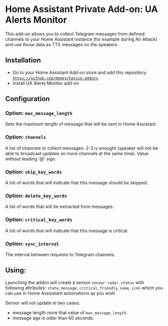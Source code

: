# Home Assistant Private Add-on: UA Alerts Monitor

This add-on allows you to collect Telegram messages from defined channels 
to your Home Assistant instance (for example during Air Attack) and use 
those data as TTS messages on the speakers.

## Installation

* Go to your Home Assistant Add-on store and add this
  repository: [`https://github.com/demey/hassio-addons`](https://github.com/demey/hassio-addons)
* Install UA Alerts Monitor add-on


## Configuration

### Option: `max_message_length` 
Sets the maximum length of message that will be sent in Home Assistant.

### Option: `channels`
A list of channels to collect messages: 2-3 is enought (speaker will not be able to broadcast updates on more channels at the same time). Value without leading '@' sign.

### Option: `skip_key_words` 
A list of words that will indicate that this message should be skipped.

### Option: `delete_key_words` 
A list of words that will be extracted from messages.

### Option: `critical_key_words`
A list of words that will indicate that this message is critical.

### Option: `sync_interval`
The interval between requests to Telegram channels.


## Using:

Launching the addon will create a sensor `sensor.radar_status` with following attributes:
`state`, `message`, `critical`, `friendly_name`, `icon` which you can use in Home Assisstant automations as you wish.

Sensor will not update in two cases:
* message length more that value of `max_message_length`.
* message age is older than 60 seconds.

